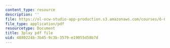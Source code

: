 ```yaml
---
content_type: resource
description: ''
file: https://ol-ocw-studio-app-production.s3.amazonaws.com/courses/6-003-signals-and-systems-fall-2011/4880224b3b459c3b3579e19055d58b7d_iWZNTM139xQ.pdf
file_type: application/pdf
resourcetype: Document
title: 3play pdf file
uid: 4880224b-3b45-9c3b-3579-e19055d58b7d
---
```

